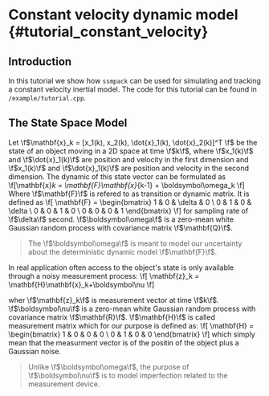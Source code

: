 Constant velocity dynamic model {#tutorial_constant_velocity}
====================

Introduction
--------------------
In this tutorial we show how `ssmpack` can be used for simulating and tracking a
constant velocity inertial model. The code for this tutorial can be
found in `/example/tutorial.cpp`. 

The State Space Model
---------------------
Let
\f$\mathbf{x}_k = [x_1(k), x_2(k), \dot{x}_1(k), \dot{x}_2(k)]^T \f$
be the state of an object moving in a 2D space at time \f$k\f$, where 
\f$x_1(k)\f$ and \f$\dot{x}_1(k)\f$
are position and velocity in the first dimension and
\f$x_1(k)\f$ and \f$\dot{x}_1(k)\f$
are position and velocity in the second dimension.
The dynamic of this state vector can be formulated as
\f[\mathbf{x}_k = \mathbf{F}\mathbf{x}_{k-1} + \boldsymbol\omega_k \f]
Where \f$\mathbf{F}\f$ is refered to as transition or dynamic matrix. It is defined
as
\f[ \mathbf{F} = 
\begin{bmatrix}
1 & 0 & \delta & 0      \\
0 & 1 & 0      & \delta \\
0 & 0 & 1      & 0      \\
0 & 0 & 0      & 1
\end{bmatrix}
\f]
for sampling rate of \f$\delta\f$ second. \f$\boldsymbol\omega\f$ is a zero-mean
white Gaussian random process with covariance matrix \f$\mathbf{Q}\f$.

> The \f$\boldsymbol\omega\f$ is meant to model our uncertainty about the
> deterministic dynamic model \f$\mathbf{F}\f$.

In real application often access to the object's state is only available through a
noisy measurement process:
\f[
\mathbf{z}_k = \mathbf{H}\mathbf{x}_k+\boldsymbol\nu
\f]

wher \f$\mathbf{z}_k\f$ is measurement vector at time \f$k\f$. \f$\boldsymbol\nu\f$ is a zero-mean white Gaussian random process with
covariance matrix \f$\mathbf{R}\f$. \f$\mathbf{H}\f$ is called measurement 
matrix which for our purpose is defined as:
\f[ \mathbf{H} = 
\begin{bmatrix}
1 & 0 & 0 & 0      \\
0 & 1 & 0 & 0
\end{bmatrix}
\f]
which simply mean that the measurment vector is of the positin
of the object plus a Gaussian noise.


> Unlike \f$\boldsymbol\omega\f$, the purpose of \f$\boldsymbol\nu\f$ is to model
> imperfection related to the measurement device.

